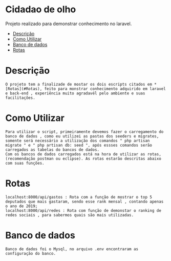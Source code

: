 # Cidadao de olho
Projeto realizado para demonstrar conhecimento no laravel.


* [Descrição](#Descrição)
* [Como Utilizar](#Como-Utilizar)
* [Banco de dados](#Banco-de-dados)
* [Rotas](#Rotas)





# Descrição
    O projeto tem a finalizade de mostar os dois escripts citados em * [Rotas](#Rotas), feito para monstrar conhecimento adquirido em laravel e back-end , experiência muito agradavél pelo ambiente e suas facilitações.
    
    
# Como Utilizar
    Para utilizar o script, primeiramente devemos fazer o carregamento do banco de dados , como eu utilizei as pastas dos seeders e migrates, somente será necessário a utilização dos comandos " php artisan migrate " e " php artisan db: seed ", após essses comandos serão carregados as tabelas do bancos de dados. 
    Com os bancos de dados carregados está na hora de utilizar as rotas, (recomendação postman ou eclipse). As rotas estarão descritas abaixo com suas funções.
    
    
# Rotas
    localhost:8000/api/gastos : Rota com a função de mostrar o top 5 deputados que mais gastaram, sendo esse rank mensal , contando apenas o ano de 2019;
    localhost:8000/api/redes : Rota com função de demonstar o ranking de redes sociais , para sabermos quais são mais utilizadas.
    
    
# Banco de dados
    Banco de dados foi o Mysql, no arquivo .env encontraram as configuração do banco.

